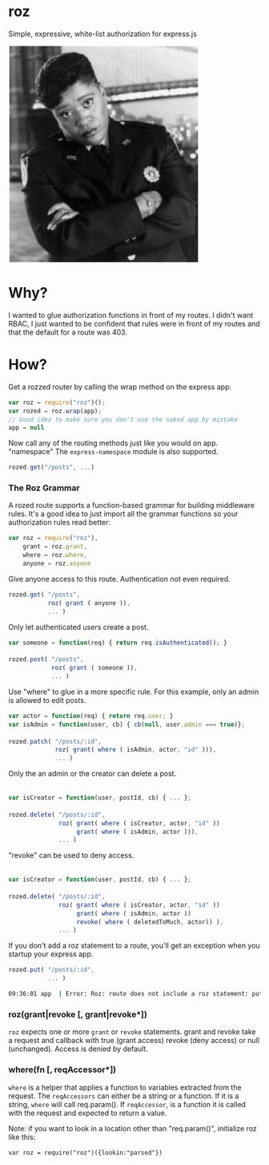 roz
===
Simple, expressive, white-list authorization for express.js

![The Roz Headshot](roz-night-court.jpg) 

Why?
====
I wanted to glue authorization functions in front of my routes.  I didn't want RBAC, I just wanted to be
confident that rules were in front of my routes and that the default for a route was 403.

How?
====
Get a rozzed router by calling the wrap method on the express app:
```js
var roz = require("roz")();
var rozed = roz.wrap(app);
// Good idea to make sure you don't use the naked app by mistake
app = null
```

Now call any of the routing methods just like you would on app.  "namespace" The ```express-namespace``` module is
also supported.
```js
rozed.get("/posts", ...)
```

### The Roz Grammar

A rozed route supports a function-based grammar for building middleware rules. It's a good idea to just import all the grammar functions so your authorization rules read better:
```js
var roz = require("roz"),
    grant = roz.grant,
    where = roz.where,
    anyone = roz.anyone
```

Give anyone access to this route.  Authentication not even required.
```js
rozed.get( "/posts",
           roz( grant ( anyone )),
           ... )
```

Only let authenticated users create a post.
```js
var someone = function(req) { return req.isAuthenticated(); }

rozed.post( "/posts",
            roz( grant ( someone )),
            ... )
```

Use "where" to glue in a more specific rule.  For this example, only
an admin is allowed to edit posts.
```js
var actor = function(req) { return req.user; }
var isAdmin = function(user, cb) { cb(null, user.admin === true)};

rozed.patch( "/posts/:id",
             roz( grant( where ( isAdmin, actor, "id" ))),
             ... )
```

Only the an admin or the creator can delete a post.
```js

var isCreator = function(user, postId, cb) { ... };

rozed.delete( "/posts/:id",
              roz( grant( where ( isCreator, actor, "id" ))
                   grant( where ( isAdmin, actor ))),
              ... )
```


"revoke" can be used to deny access.
```js

var isCreator = function(user, postId, cb) { ... };

rozed.delete( "/posts/:id",
              roz( grant( where ( isCreator, actor, "id" ))
                   grant( where ( isAdmin, actor ))
                   revoke( where ( deletedToMuch, actor)) ),
              ... )
```

If you don't add a roz statement to a route, you'll get an exception
when you startup your express app.
```js
rozed.put( "/posts/:id",
           ... )
```
```bash
09:36:01 app  | Error: Roz: route does not include a roz statement: put /post/:id

```

### roz(grant|revoke [, grant|revoke*])
```roz``` expects one or more ```grant``` or ```revoke``` statements.  grant and revoke take a request
and callback with true (grant access) revoke (deny access) or null (unchanged).  Access is denied by
default.

### where(fn [, reqAccessor*])
```where``` is a helper that applies a function to variables extracted from the request.
The ```reqAccessors``` can either be a string or a function.  If it is a string, ```where``` will
call req.param(<string>).  If ```reqAccessor```, is a function it is called with the request and expected
to return a value.

Note: if you want to look in a location other than "req.param()", initialize roz like this:
```
var roz = require("roz")({lookin:"parsed"})
```
